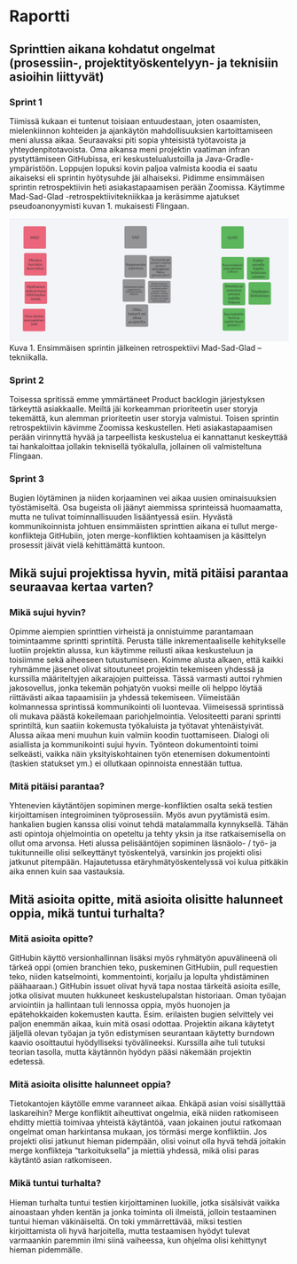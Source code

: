 # Raportti
## Sprinttien aikana kohdatut ongelmat (prosessiin-, projektityöskentelyyn- ja teknisiin asioihin liittyvät)
### Sprint 1
Tiimissä kukaan ei tuntenut toisiaan entuudestaan, joten osaamisten, mielenkiinnon kohteiden ja ajankäytön mahdollisuuksien kartoittamiseen meni alussa aikaa. Seuraavaksi piti sopia yhteisistä työtavoista ja yhteydenpitotavoista. Oma aikansa meni projektin vaatiman infran pystyttämiseen GitHubissa, eri keskustelualustoilla ja Java-Gradle-ympäristöön.
Loppujen lopuksi kovin paljoa valmista koodia ei saatu aikaiseksi eli sprintin hyötysuhde jäi alhaiseksi. Pidimme ensimmäisen sprintin retrospektiivin heti asiakastapaamisen perään Zoomissa. Käytimme Mad-Sad-Glad -retrospektiivitekniikkaa ja keräsimme ajatukset pseudoanonyymisti kuvan 1. mukaisesti Flingaan.

![Retrospektiivi](Napsa_retro_01.jpg)
Kuva 1. Ensimmäisen sprintin jälkeinen retrospektiivi Mad-Sad-Glad –tekniikalla.

### Sprint 2
Toisessa spritissä emme ymmärtäneet Product backlogin järjestyksen tärkeyttä asiakkaalle. Meiltä jäi korkeamman prioriteetin user storyja tekemättä, kun alemman prioriteetin user storyja valmistui. 
Toisen sprintin retrospektiivin kävimme Zoomissa keskustellen. Heti asiakastapaamisen perään virinnyttä hyvää ja tarpeellista keskustelua ei kannattanut keskeyttää tai hankaloittaa jollakin teknisellä työkalulla, jollainen oli valmisteltuna Flingaan.
### Sprint 3
Bugien löytäminen ja niiden korjaaminen vei aikaa uusien ominaisuuksien työstämiseltä. Osa bugeista oli jäänyt aiemmissa sprinteissä huomaamatta, mutta ne tulivat toiminnallisuuden lisääntyessä esiin. Hyvästä kommunikoinnista johtuen ensimmäisten sprinttien aikana ei tullut merge-konflikteja GitHubiin, joten merge-konfliktien kohtaamisen ja käsittelyn prosessit jäivät vielä kehittämättä kuntoon.
## Mikä sujui projektissa hyvin, mitä pitäisi parantaa seuraavaa kertaa varten?
### Mikä sujui hyvin?
Opimme aiempien sprinttien virheistä ja onnistuimme parantamaan toimintaamme sprintti sprintiltä. Perusta tälle inkrementaaliselle kehitykselle luotiin projektin alussa, kun käytimme reilusti aikaa keskusteluun ja toisiimme sekä aiheeseen tutustumiseen. Koimme alusta alkaen, että kaikki ryhmämme jäsenet olivat sitoutuneet projektin tekemiseen yhdessä ja kurssilla määriteltyjen aikarajojen puitteissa. Tässä varmasti auttoi ryhmien jakosovellus, jonka tekemän pohjatyön vuoksi meille oli helppo löytää riittävästi aikaa tapaamisiin ja yhdessä tekemiseen. Viimeistään kolmannessa sprintissä kommunikointi oli luontevaa. Viimeisessä sprintissä oli mukava päästä kokeilemaan pariohjelmointia.
Velositeetti parani sprintti sprintiltä, kun saatiin kokemusta työkaluista ja työtavat yhtenäistyivät. Alussa aikaa meni muuhun kuin valmiin koodin tuottamiseen.
Dialogi oli asiallista ja kommunikointi sujui hyvin. Työnteon dokumentointi toimi selkeästi, vaikka näin yksityiskohtainen työn etenemisen dokumentointi (taskien statukset ym.) ei ollutkaan opinnoista ennestään tuttua.
### Mitä pitäisi parantaa?
Yhtenevien käytäntöjen sopiminen merge-konfliktien osalta sekä testien kirjoittamisen integroiminen työprosessiin. Myös avun pyytämistä esim. hankalien bugien kanssa olisi voinut tehdä matalammalla kynnyksellä. Tähän asti opintoja ohjelmointia on opeteltu ja tehty yksin ja itse ratkaisemisella on ollut oma arvonsa.
Heti alussa pelisääntöjen sopiminen läsnäolo- / työ- ja tukitunneille olisi selkeyttänyt työskentelyä, varsinkin jos projekti olisi jatkunut pitempään. Hajautetussa etäryhmätyöskentelyssä voi kulua pitkäkin aika ennen kuin saa vastauksia.
## Mitä asioita opitte, mitä asioita olisitte halunneet oppia, mikä tuntui turhalta?
### Mitä asioita opitte?
GitHubin käyttö versionhallinnan lisäksi myös ryhmätyön apuvälineenä oli tärkeä oppi (omien branchien teko, puskeminen GitHubiin, pull requestien teko, niiden katselmointi, kommentointi, korjailu ja lopulta yhdistäminen päähaaraan.) GitHubin issuet olivat hyvä tapa nostaa tärkeitä asioita esille, jotka olisivat muuten hukkuneet keskustelupalstan historiaan. 
Oman työajan arviointiin ja hallintaan tuli lennossa oppia, myös huonojen ja epätehokkaiden kokemusten kautta. Esim. erilaisten bugien selvittely vei paljon enemmän aikaa, kuin mitä osasi odottaa.
Projektin aikana käytetyt jäljellä olevan työajan ja työn edistymisen seurantaan käytetty burndown kaavio osoittautui hyödylliseksi työvälineeksi. Kurssilla aihe tuli tutuksi teorian tasolla, mutta käytännön hyödyn pääsi näkemään projektin edetessä.
### Mitä asioita olisitte halunneet oppia?
Tietokantojen käytölle emme varanneet aikaa.  Ehkäpä asian voisi sisällyttää laskareihin?
Merge konfliktit aiheuttivat ongelmia, eikä niiden ratkomiseen ehditty miettiä toimivaa yhteistä käytäntöä, vaan jokainen joutui ratkomaan ongelmat oman harkintansa mukaan, jos törmäsi merge konfliktiin. Jos projekti olisi jatkunut hieman pidempään, olisi voinut olla hyvä tehdä joitakin merge konflikteja “tarkoituksella” ja miettiä yhdessä, mikä olisi paras käytäntö asian ratkomiseen.
### Mikä tuntui turhalta?
Hieman turhalta tuntui testien kirjoittaminen luokille, jotka sisälsivät vaikka ainoastaan yhden kentän ja jonka toiminta oli ilmeistä, jolloin testaaminen tuntui hieman väkinäiseltä. On toki ymmärrettävää, miksi testien kirjoittamista oli hyvä harjoitella, mutta testaamisen hyödyt tulevat varmaankin paremmin ilmi siinä vaiheessa, kun ohjelma olisi kehittynyt hieman pidemmälle. 
